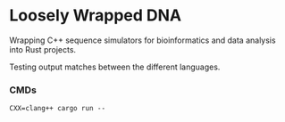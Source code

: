 # Loosely Wrapped DNA

Wrapping C++ sequence simulators for bioinformatics and data analysis into Rust projects.

Testing output matches between the different languages.

### CMDs

`CXX=clang++ cargo run --`
